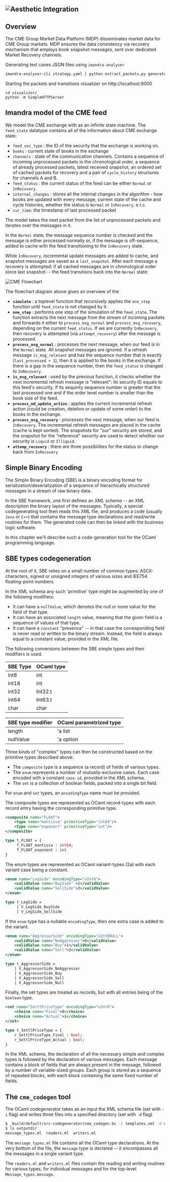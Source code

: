 ![Aesthetic Integration](https://storage.googleapis.com/imandra-assets/images/docs/iml_cme_mdp_model.svg)
---
## Overview

The CME Group Market Data Platform (MDP) disseminates market data for CME Group
markets. MDP ensures the data consistency via recovery mechanism that employs
book snapshot messages, sent over dedicated Market Recovery channels. 


Generating test cases JSON files using `imandra-analyser`
```bash
imandra-analyser-cli strategy.yaml | python extract_packets.py generatedJsons

```

Starting the packets and transitions visualizer on http://localhost:8000

```
cd visualizer/
python -m SimpleHTTPServer
```

## Imandra model of the CME feed  
We model the CME exchange with as an infinite state machine. The `feed_state`
datatype contains all of the information about CME exchange state:

- `feed_sec_type` : the ID of the security that the exchange is working on.
- `books` : current state of books in the exchange
- `channels` : state of the communication channels. Contains a sequence of
  incoming unprocessed packets in the chronological order, a sequence of
  already processed packets, latest received snapshot, an ordered set of cached
  packets for recovery and a pair of `cycle_history` structures for channels A
  and B.
- `feed_status` : the current status of the feed can be either `Normal` or
  `InRecovery`.
- `internal_changes` : stores all the internal changes in the algorithm - how
  books are updated with every message, current state of the cache and cycle
  histories, whether the status is `Normal` or `InRecovery`, e.t.c.
- `cur_time`: the timestamp of last processed packet

The model takes the next packet from the list of unprocessed packets and
iterates over the messages in it. 

In the `Normal` state, the message sequence number is checked and the message
is either processed normally or, if the message is off-sequence, added to cache
with the feed transitioning to the `InRecovery` state. 

While `InRecovery`, incremental update messages are added to cache, and
snapshot messages are saved as a `last_snapshot`. After each message a recovery
is attempted:  if all cached messages are in chronological order since last
snapshot -- the feed transitions back into the `Normal` state:

![CME Flowchart](doc/images/CME_model_flowchart.svg)

The flowchart diagram above gives an overview of the 

- **`simulate`** : a toplevel function that recursively
  applies the `one_step` function until `feed_state` is not changed by it.
- **`one_step`** : performs one step of the simulation
  of the `feed_state`. The function extracts the next message from the stream
  of incoming packets and forwards it either to `process_msg_normal` and
  `process_msg_recovery`, depending on the current `feed_status`. If we are
  currently `InRecovery`, then recovery is attempted (via `attempt_recovery`)
  after the message is processed.
- **`process_msg_normal`** :  processes the next
  message, when our feed is in the `Normal` state. All snapshot messages are
  ignored. If a refresh message `is_msg_relevant` and has the sequence number
  that is exactly (`last_processed + 1`), then it is applied to the books in the
  exchange. If there is a gap in the sequence number, then the `feed_status` is
  changed to `InRecovery`.
- **`is_msg_relevant`** : used by the previous
  function, it checks whether the next incremental refresh message is
  "relevant": its security ID equals to this feed's security, if its sequirity
  sequence number is greater that the last processed one and if the order level
  number is smaller than the book size of the feed. 
- **`process_md_update_action`** : applies the
  current incremental refresh action (could be creation, deletion or update of
  some order) to the books in the exchange.
- **`process_msg_recovery`** : processes the
  next message, when our feed is `InRecovery`. The incremental refresh messages
  are placed in the cache (cache is kept sorted). The snapshots for "our"
  security are stored, and the snapshot for the "reference" security are used
  to detect whether our security is `Liquid` or `Illiquid`.
- **`attemp_recovery`** : there are three possibilities
  for the status to change back from `InRecovery`


## Simple Binary Encoding  
The Simple Binary Encoding (SBE) is a binary encoding format for
serialization/deserialization of a sequence of hierachically structured
messages in a stream of raw binary data.  

In the SBE framework, one first defines an *XML schema* -- an XML description
the binary layout of the messages.  Typically, a special codegenerating tool
then reads this XML file, and produces a code (usually `Java` or `C++`) that
contains the message type declarations and read/write routines for them. The
generated code can then be linked with the business logic software.  

In this chapter we'll describe such a code-generation tool for the OCaml
programming language.
 
## SBE types codegeneration 

At the root of it, SBE relies on a small number of common types:
ASCII-characters, signed or unsigned integers of various sizes and IEE754
floating-point numbers. 
    
In the XML schema any such 'primitive' type might be augmented by one of the
following modifiers:

- It can have a `nullValue`, which denotes the null or none value for the
      field of that type. 
- It can have an associated `length` value, meaning that the given field is
      a sequence of values of that type. 
- It can have a `constant`  "presence" -- in that case the corresponding
      field is never read or written to the binary stream.  Instead, the field
      is always equal to a constant value, provided in the XML file.

The following conversions between the SBE simple types and their modifiers is
used.

| SBE Type    | OCaml type  |
| ----------- | ----------- |
| int8        | int         |
| int16       | int         |
| int32       | Int32.t     |
| int64       | Int63.t     |
| char        | char        |


| SBE type modifier | OCaml parametrized type |
| ----------------- | ----------------------- |
| length            | 'a list                 |
| nullValue         | 'a option               |

Three kinds of "complex" types can then be constructed based on the primitive
types described above:

- The `composite` type is a sequence (a record) of fields of various types.  
- The `enum` represents a number of mutually-exclusive cases. Each case
      encoded with a constant `case-id`, provided in the XML schema.
- The `set` is a collection of boolean fields, packed into a single bit
      field.  

For `enum` and `set` types, an `encodingType` name must be provided.

The composite types are represented as OCaml record-types with
each record entry having the corresponding primitive type. 

```xml
<composite name="FLOAT">
    <type name="mantissa" primitiveType="int64"/>
    <type name="exponent" primitiveType="int"/>
</composite>
```
```ocaml
type t_FLOAT = {
     f_FLOAT_mantissa : int64;
     f_FLOAT_exponent : int
}
```

The enum types are represented as OCaml variant-types (2a) with each variant
case being a constant.

```xml
<enum name="LegSide" encodingType="uInt8">
    <validValue name="BuySide" >1</validValue>
    <validValue name="SellSide">2</validValue>
</enum>
```
```ocaml
type t_LegSide =
     | V_LegSide_BuySide
     | V_LegSide_SellSide
 ```

If the `enum` type has a nullable `encodingType`, then one extra case is added to the variant.  

```xml
<enum name="AggressorSide" encodingType="uInt8NULL">
    <validValue name="NoAggressor">0</validValue>
    <validValue name="Buy">1</validValue>
    <validValue name="Sell">2</validValue>
</enum>
```

```ocaml
type t_AggressorSide =
    | V_AggressorSide_NoAggressor
    | V_AggressorSide_Buy
    | V_AggressorSide_Sell
    | V_AggressorSide_Null
```

Finally, the set types are treated as records, but with all entries
being of the `boolean` type.

```xml
<set name="SettlPriceType" encodingType="uInt8">
    <choice name="Final">0</choice>
    <choice name="Actual">1</choice>
</set>
```

```ocaml
type t_SettlPriceType = {
    r_SettlPriceType_Final : bool;
    r_SettlPriceType_Actual : bool;
}
```
In the XML schema, the declaration of all the necessary simple and complex
types is followed by the declaration of various messages. Each message contains
a block of fields that are always present in the message, followed by a number
of variable-sized groups. Each group is stored as a sequence of repeated
blocks, with each block containing the same fixed number of fields.

## The `cme_codegen` tool

The OCaml codegenerator takes as an input the XML schema file (set with `-i`
flag) and writes three files into a specified directory (set with `-d` flag)

```bash
$ _build/default/src-codegenerator/cme_codegen.bc -i templates.xml -d outputdir
$ ls outputdir
message_types.ml  readers.ml  writers.ml
```

The `message_types.ml` file contains all the OCaml type declarations. At the
very bottom of the file, the `message` type is declared -- it encompasses all
the messages in a single variant type.

The `readers.ml` and `writers.ml` files contain the reading and writing
routines for various types, for individual messages and for the top-level
`Message_types.message`. 


